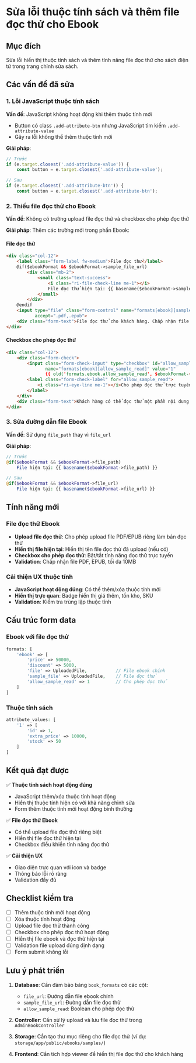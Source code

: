 # Sửa lỗi thuộc tính sách và thêm file đọc thử cho Ebook

## Mục đích
Sửa lỗi hiển thị thuộc tính sách và thêm tính năng file đọc thử cho sách điện tử trong trang chỉnh sửa sách.

## Các vấn đề đã sửa

### 1. Lỗi JavaScript thuộc tính sách
**Vấn đề**: JavaScript không hoạt động khi thêm thuộc tính mới
- Button có class `.add-attribute-btn` nhưng JavaScript tìm kiếm `.add-attribute-value`
- Gây ra lỗi không thể thêm thuộc tính mới

**Giải pháp**: 
```javascript
// Trước
if (e.target.closest('.add-attribute-value')) {
    const button = e.target.closest('.add-attribute-value');

// Sau
if (e.target.closest('.add-attribute-btn')) {
    const button = e.target.closest('.add-attribute-btn');
```

### 2. Thiếu file đọc thử cho Ebook
**Vấn đề**: Không có trường upload file đọc thử và checkbox cho phép đọc thử

**Giải pháp**: Thêm các trường mới trong phần Ebook:

#### File đọc thử
```html
<div class="col-12">
    <label class="form-label fw-medium">File đọc thử</label>
    @if($ebookFormat && $ebookFormat->sample_file_url)
        <div class="mb-2">
            <small class="text-success">
                <i class="ri-file-check-line me-1"></i>
                File đọc thử hiện tại: {{ basename($ebookFormat->sample_file_url) }}
            </small>
        </div>
    @endif
    <input type="file" class="form-control" name="formats[ebook][sample_file]" 
           accept=".pdf,.epub">
    <div class="form-text">File đọc thử cho khách hàng. Chấp nhận file PDF hoặc EPUB, tối đa 10MB.</div>
</div>
```

#### Checkbox cho phép đọc thử
```html
<div class="col-12">
    <div class="form-check">
        <input class="form-check-input" type="checkbox" id="allow_sample_read" 
               name="formats[ebook][allow_sample_read]" value="1" 
               {{ old('formats.ebook.allow_sample_read', $ebookFormat->allow_sample_read ?? false) ? 'checked' : '' }}>
        <label class="form-check-label" for="allow_sample_read">
            <i class="ri-eye-line me-1"></i>Cho phép đọc thử trực tuyến
        </label>
    </div>
    <div class="form-text">Khách hàng có thể đọc thử một phần nội dung sách trước khi mua.</div>
</div>
```

### 3. Sửa đường dẫn file Ebook
**Vấn đề**: Sử dụng `file_path` thay vì `file_url`

**Giải pháp**: 
```php
// Trước
@if($ebookFormat && $ebookFormat->file_path)
    File hiện tại: {{ basename($ebookFormat->file_path) }}

// Sau  
@if($ebookFormat && $ebookFormat->file_url)
    File hiện tại: {{ basename($ebookFormat->file_url) }}
```

## Tính năng mới

### File đọc thử Ebook
- **Upload file đọc thử**: Cho phép upload file PDF/EPUB riêng làm bản đọc thử
- **Hiển thị file hiện tại**: Hiển thị tên file đọc thử đã upload (nếu có)
- **Checkbox cho phép đọc thử**: Bật/tắt tính năng đọc thử trực tuyến
- **Validation**: Chấp nhận file PDF, EPUB, tối đa 10MB

### Cải thiện UX thuộc tính
- **JavaScript hoạt động đúng**: Có thể thêm/xóa thuộc tính mới
- **Hiển thị trực quan**: Badge hiển thị giá thêm, tồn kho, SKU
- **Validation**: Kiểm tra trùng lặp thuộc tính

## Cấu trúc form data

### Ebook với file đọc thử
```php
formats: [
    'ebook' => [
        'price' => 50000,
        'discount' => 5000,
        'file' => UploadedFile,           // File ebook chính
        'sample_file' => UploadedFile,    // File đọc thử
        'allow_sample_read' => 1          // Cho phép đọc thử
    ]
]
```

### Thuộc tính sách
```php
attribute_values: [
    '1' => [
        'id' => 1,
        'extra_price' => 10000,
        'stock' => 50
    ]
]
```

## Kết quả đạt được

✅ **Thuộc tính sách hoạt động đúng**
- JavaScript thêm/xóa thuộc tính hoạt động
- Hiển thị thuộc tính hiện có với khả năng chỉnh sửa
- Form thêm thuộc tính mới hoạt động bình thường

✅ **File đọc thử Ebook**
- Có thể upload file đọc thử riêng biệt
- Hiển thị file đọc thử hiện tại
- Checkbox điều khiển tính năng đọc thử

✅ **Cải thiện UX**
- Giao diện trực quan với icon và badge
- Thông báo lỗi rõ ràng
- Validation đầy đủ

## Checklist kiểm tra

- [ ] Thêm thuộc tính mới hoạt động
- [ ] Xóa thuộc tính hoạt động  
- [ ] Upload file đọc thử thành công
- [ ] Checkbox cho phép đọc thử hoạt động
- [ ] Hiển thị file ebook và đọc thử hiện tại
- [ ] Validation file upload đúng định dạng
- [ ] Form submit không lỗi

## Lưu ý phát triển

1. **Database**: Cần đảm bảo bảng `book_formats` có các cột:
   - `file_url`: Đường dẫn file ebook chính
   - `sample_file_url`: Đường dẫn file đọc thử
   - `allow_sample_read`: Boolean cho phép đọc thử

2. **Controller**: Cần xử lý upload và lưu file đọc thử trong `AdminBookController`

3. **Storage**: Cần tạo thư mục riêng cho file đọc thử (ví dụ: `storage/app/public/ebooks/samples/`)

4. **Frontend**: Cần tích hợp viewer để hiển thị file đọc thử cho khách hàng